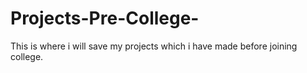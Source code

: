 # Projects-Pre-College-
This is where i will save my projects which i have made before joining college.
